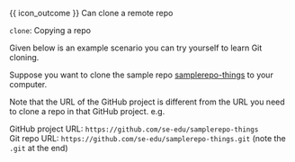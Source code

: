 <span id="prereqs"><panel src="../../revisionControl/remoteRepositories/unit-inElsewhere-asFlat.md" boilerplate header="{{ icon_prereq }} %%Project Management → Revision Control → Remote Respositories%%" popup-url="{{ baseUrl }}/revisionControl/remoteRepositories" /></span>

<span id="outcomes">{{ icon_outcome }} Can clone a remote repo</span>

<span id="title">`clone`: Copying a repo</span>

<div id="body">

Given below is an example scenario you can try yourself to learn Git <trigger trigger="click" for="modal:gitCloning-rcsCloning">cloning</trigger>.

<modal large header="Project Management → Revision Control → Remote Repositories →" id="modal:gitCloning-rcsCloning">
  <include src="..\..\revisionControl\remoteRepositories\text.md#section-cloning"/>
</modal>

Suppose you want to clone the sample repo [samplerepo-things](https://github.com/se-edu/samplerepo-things) to your computer.

<box type="warning">

Note that the URL of the GitHub project is different from the URL you need to clone a repo in that GitHub project.
e.g.

GitHub project URL: `https://github.com/se-edu/samplerepo-things` <br>
Git repo URL: `https://github.com/se-edu/samplerepo-things.git` (note the `.git` at the end)

</box>

<tabs>
  <tab header="SourceTree">
    <include src="./sourcetree.md" />
  </tab>
  <tab header="CLI">
    <include src="./cli.md" />
  </tab>
</tabs>

</div>

<div id="extras">
</div>
